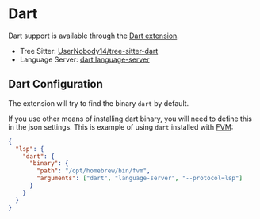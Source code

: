 # Dart

Dart support is available through the [Dart extension](https://github.com/zed-industries/zed/tree/main/extensions/dart).

- Tree Sitter: [UserNobody14/tree-sitter-dart](https://github.com/UserNobody14/tree-sitter-dart)
- Language Server: [dart language-server](https://github.com/dart-lang/sdk)

## Dart Configuration

The extension will try to find the binary `dart` by default.

If you use other means of installing dart binary, you will need to define this in the json settings.
This is example of using `dart` installed with [FVM](https://fvm.app/):

```json
{
  "lsp": {
    "dart": {
      "binary": {
        "path": "/opt/homebrew/bin/fvm",
        "arguments": ["dart", "language-server", "--protocol=lsp"]
      }
    }
  }
}
```

<!--
TBD: Document Dart. pubspec.yaml
- https://github.com/dart-lang/sdk/blob/main/pkg/analysis_server/tool/lsp_spec/README.md
-->
